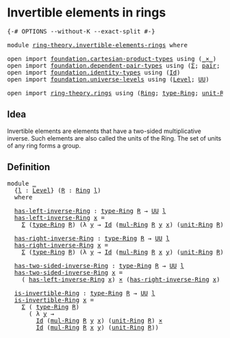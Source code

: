 # Invertible elements in rings

<pre class="Agda"><a id="41" class="Symbol">{-#</a> <a id="45" class="Keyword">OPTIONS</a> <a id="53" class="Pragma">--without-K</a> <a id="65" class="Pragma">--exact-split</a> <a id="79" class="Symbol">#-}</a>

<a id="84" class="Keyword">module</a> <a id="91" href="ring-theory.invertible-elements-rings.html" class="Module">ring-theory.invertible-elements-rings</a> <a id="129" class="Keyword">where</a>

<a id="136" class="Keyword">open</a> <a id="141" class="Keyword">import</a> <a id="148" href="foundation.cartesian-product-types.html" class="Module">foundation.cartesian-product-types</a> <a id="183" class="Keyword">using</a> <a id="189" class="Symbol">(</a><a id="190" href="foundation-core.cartesian-product-types.html#577" class="Function Operator">_×_</a><a id="193" class="Symbol">)</a>
<a id="195" class="Keyword">open</a> <a id="200" class="Keyword">import</a> <a id="207" href="foundation.dependent-pair-types.html" class="Module">foundation.dependent-pair-types</a> <a id="239" class="Keyword">using</a> <a id="245" class="Symbol">(</a><a id="246" href="foundation-core.dependent-pair-types.html#502" class="Record">Σ</a><a id="247" class="Symbol">;</a> <a id="249" href="foundation-core.dependent-pair-types.html#575" class="InductiveConstructor">pair</a><a id="253" class="Symbol">;</a> <a id="255" href="foundation-core.dependent-pair-types.html#592" class="Field">pr1</a><a id="258" class="Symbol">;</a> <a id="260" href="foundation-core.dependent-pair-types.html#604" class="Field">pr2</a><a id="263" class="Symbol">)</a>
<a id="265" class="Keyword">open</a> <a id="270" class="Keyword">import</a> <a id="277" href="foundation.identity-types.html" class="Module">foundation.identity-types</a> <a id="303" class="Keyword">using</a> <a id="309" class="Symbol">(</a><a id="310" href="foundation-core.identity-types.html#641" class="Datatype">Id</a><a id="312" class="Symbol">)</a>
<a id="314" class="Keyword">open</a> <a id="319" class="Keyword">import</a> <a id="326" href="foundation.universe-levels.html" class="Module">foundation.universe-levels</a> <a id="353" class="Keyword">using</a> <a id="359" class="Symbol">(</a><a id="360" href="Agda.Primitive.html#597" class="Postulate">Level</a><a id="365" class="Symbol">;</a> <a id="367" href="foundation-core.universe-levels.html#222" class="Primitive">UU</a><a id="369" class="Symbol">)</a>

<a id="372" class="Keyword">open</a> <a id="377" class="Keyword">import</a> <a id="384" href="ring-theory.rings.html" class="Module">ring-theory.rings</a> <a id="402" class="Keyword">using</a> <a id="408" class="Symbol">(</a><a id="409" href="ring-theory.rings.html#1731" class="Function">Ring</a><a id="413" class="Symbol">;</a> <a id="415" href="ring-theory.rings.html#2027" class="Function">type-Ring</a><a id="424" class="Symbol">;</a> <a id="426" href="ring-theory.rings.html#5257" class="Function">unit-Ring</a><a id="435" class="Symbol">;</a> <a id="437" href="ring-theory.rings.html#4484" class="Function">mul-Ring</a><a id="445" class="Symbol">)</a>
</pre>
## Idea

Invertible elements are elements that have a two-sided multiplicative inverse. Such elements are also called the units of the Ring. The set of units of any ring forms a group.

## Definition

<pre class="Agda"><a id="661" class="Keyword">module</a> <a id="668" href="ring-theory.invertible-elements-rings.html#668" class="Module">_</a>
  <a id="672" class="Symbol">{</a><a id="673" href="ring-theory.invertible-elements-rings.html#673" class="Bound">l</a> <a id="675" class="Symbol">:</a> <a id="677" href="Agda.Primitive.html#597" class="Postulate">Level</a><a id="682" class="Symbol">}</a> <a id="684" class="Symbol">(</a><a id="685" href="ring-theory.invertible-elements-rings.html#685" class="Bound">R</a> <a id="687" class="Symbol">:</a> <a id="689" href="ring-theory.rings.html#1731" class="Function">Ring</a> <a id="694" href="ring-theory.invertible-elements-rings.html#673" class="Bound">l</a><a id="695" class="Symbol">)</a>
  <a id="699" class="Keyword">where</a>
  
  <a id="710" href="ring-theory.invertible-elements-rings.html#710" class="Function">has-left-inverse-Ring</a> <a id="732" class="Symbol">:</a> <a id="734" href="ring-theory.rings.html#2027" class="Function">type-Ring</a> <a id="744" href="ring-theory.invertible-elements-rings.html#685" class="Bound">R</a> <a id="746" class="Symbol">→</a> <a id="748" href="foundation-core.universe-levels.html#222" class="Primitive">UU</a> <a id="751" href="ring-theory.invertible-elements-rings.html#673" class="Bound">l</a>
  <a id="755" href="ring-theory.invertible-elements-rings.html#710" class="Function">has-left-inverse-Ring</a> <a id="777" href="ring-theory.invertible-elements-rings.html#777" class="Bound">x</a> <a id="779" class="Symbol">=</a>
    <a id="785" href="foundation-core.dependent-pair-types.html#502" class="Record">Σ</a> <a id="787" class="Symbol">(</a><a id="788" href="ring-theory.rings.html#2027" class="Function">type-Ring</a> <a id="798" href="ring-theory.invertible-elements-rings.html#685" class="Bound">R</a><a id="799" class="Symbol">)</a> <a id="801" class="Symbol">(λ</a> <a id="804" href="ring-theory.invertible-elements-rings.html#804" class="Bound">y</a> <a id="806" class="Symbol">→</a> <a id="808" href="foundation-core.identity-types.html#641" class="Datatype">Id</a> <a id="811" class="Symbol">(</a><a id="812" href="ring-theory.rings.html#4484" class="Function">mul-Ring</a> <a id="821" href="ring-theory.invertible-elements-rings.html#685" class="Bound">R</a> <a id="823" href="ring-theory.invertible-elements-rings.html#804" class="Bound">y</a> <a id="825" href="ring-theory.invertible-elements-rings.html#777" class="Bound">x</a><a id="826" class="Symbol">)</a> <a id="828" class="Symbol">(</a><a id="829" href="ring-theory.rings.html#5257" class="Function">unit-Ring</a> <a id="839" href="ring-theory.invertible-elements-rings.html#685" class="Bound">R</a><a id="840" class="Symbol">))</a>
  
  <a id="848" href="ring-theory.invertible-elements-rings.html#848" class="Function">has-right-inverse-Ring</a> <a id="871" class="Symbol">:</a> <a id="873" href="ring-theory.rings.html#2027" class="Function">type-Ring</a> <a id="883" href="ring-theory.invertible-elements-rings.html#685" class="Bound">R</a> <a id="885" class="Symbol">→</a> <a id="887" href="foundation-core.universe-levels.html#222" class="Primitive">UU</a> <a id="890" href="ring-theory.invertible-elements-rings.html#673" class="Bound">l</a>
  <a id="894" href="ring-theory.invertible-elements-rings.html#848" class="Function">has-right-inverse-Ring</a> <a id="917" href="ring-theory.invertible-elements-rings.html#917" class="Bound">x</a> <a id="919" class="Symbol">=</a>
    <a id="925" href="foundation-core.dependent-pair-types.html#502" class="Record">Σ</a> <a id="927" class="Symbol">(</a><a id="928" href="ring-theory.rings.html#2027" class="Function">type-Ring</a> <a id="938" href="ring-theory.invertible-elements-rings.html#685" class="Bound">R</a><a id="939" class="Symbol">)</a> <a id="941" class="Symbol">(λ</a> <a id="944" href="ring-theory.invertible-elements-rings.html#944" class="Bound">y</a> <a id="946" class="Symbol">→</a> <a id="948" href="foundation-core.identity-types.html#641" class="Datatype">Id</a> <a id="951" class="Symbol">(</a><a id="952" href="ring-theory.rings.html#4484" class="Function">mul-Ring</a> <a id="961" href="ring-theory.invertible-elements-rings.html#685" class="Bound">R</a> <a id="963" href="ring-theory.invertible-elements-rings.html#917" class="Bound">x</a> <a id="965" href="ring-theory.invertible-elements-rings.html#944" class="Bound">y</a><a id="966" class="Symbol">)</a> <a id="968" class="Symbol">(</a><a id="969" href="ring-theory.rings.html#5257" class="Function">unit-Ring</a> <a id="979" href="ring-theory.invertible-elements-rings.html#685" class="Bound">R</a><a id="980" class="Symbol">))</a>
  
  <a id="988" href="ring-theory.invertible-elements-rings.html#988" class="Function">has-two-sided-inverse-Ring</a> <a id="1015" class="Symbol">:</a> <a id="1017" href="ring-theory.rings.html#2027" class="Function">type-Ring</a> <a id="1027" href="ring-theory.invertible-elements-rings.html#685" class="Bound">R</a> <a id="1029" class="Symbol">→</a> <a id="1031" href="foundation-core.universe-levels.html#222" class="Primitive">UU</a> <a id="1034" href="ring-theory.invertible-elements-rings.html#673" class="Bound">l</a>
  <a id="1038" href="ring-theory.invertible-elements-rings.html#988" class="Function">has-two-sided-inverse-Ring</a> <a id="1065" href="ring-theory.invertible-elements-rings.html#1065" class="Bound">x</a> <a id="1067" class="Symbol">=</a>
    <a id="1073" class="Symbol">(</a> <a id="1075" href="ring-theory.invertible-elements-rings.html#710" class="Function">has-left-inverse-Ring</a> <a id="1097" href="ring-theory.invertible-elements-rings.html#1065" class="Bound">x</a><a id="1098" class="Symbol">)</a> <a id="1100" href="foundation-core.cartesian-product-types.html#577" class="Function Operator">×</a> <a id="1102" class="Symbol">(</a><a id="1103" href="ring-theory.invertible-elements-rings.html#848" class="Function">has-right-inverse-Ring</a> <a id="1126" href="ring-theory.invertible-elements-rings.html#1065" class="Bound">x</a><a id="1127" class="Symbol">)</a>
    
  <a id="1136" href="ring-theory.invertible-elements-rings.html#1136" class="Function">is-invertible-Ring</a> <a id="1155" class="Symbol">:</a> <a id="1157" href="ring-theory.rings.html#2027" class="Function">type-Ring</a> <a id="1167" href="ring-theory.invertible-elements-rings.html#685" class="Bound">R</a> <a id="1169" class="Symbol">→</a> <a id="1171" href="foundation-core.universe-levels.html#222" class="Primitive">UU</a> <a id="1174" href="ring-theory.invertible-elements-rings.html#673" class="Bound">l</a>
  <a id="1178" href="ring-theory.invertible-elements-rings.html#1136" class="Function">is-invertible-Ring</a> <a id="1197" href="ring-theory.invertible-elements-rings.html#1197" class="Bound">x</a> <a id="1199" class="Symbol">=</a>
    <a id="1205" href="foundation-core.dependent-pair-types.html#502" class="Record">Σ</a> <a id="1207" class="Symbol">(</a> <a id="1209" href="ring-theory.rings.html#2027" class="Function">type-Ring</a> <a id="1219" href="ring-theory.invertible-elements-rings.html#685" class="Bound">R</a><a id="1220" class="Symbol">)</a>
      <a id="1228" class="Symbol">(</a> <a id="1230" class="Symbol">λ</a> <a id="1232" href="ring-theory.invertible-elements-rings.html#1232" class="Bound">y</a> <a id="1234" class="Symbol">→</a>
        <a id="1244" href="foundation-core.identity-types.html#641" class="Datatype">Id</a> <a id="1247" class="Symbol">(</a><a id="1248" href="ring-theory.rings.html#4484" class="Function">mul-Ring</a> <a id="1257" href="ring-theory.invertible-elements-rings.html#685" class="Bound">R</a> <a id="1259" href="ring-theory.invertible-elements-rings.html#1232" class="Bound">y</a> <a id="1261" href="ring-theory.invertible-elements-rings.html#1197" class="Bound">x</a><a id="1262" class="Symbol">)</a> <a id="1264" class="Symbol">(</a><a id="1265" href="ring-theory.rings.html#5257" class="Function">unit-Ring</a> <a id="1275" href="ring-theory.invertible-elements-rings.html#685" class="Bound">R</a><a id="1276" class="Symbol">)</a> <a id="1278" href="foundation-core.cartesian-product-types.html#577" class="Function Operator">×</a>
        <a id="1288" href="foundation-core.identity-types.html#641" class="Datatype">Id</a> <a id="1291" class="Symbol">(</a><a id="1292" href="ring-theory.rings.html#4484" class="Function">mul-Ring</a> <a id="1301" href="ring-theory.invertible-elements-rings.html#685" class="Bound">R</a> <a id="1303" href="ring-theory.invertible-elements-rings.html#1197" class="Bound">x</a> <a id="1305" href="ring-theory.invertible-elements-rings.html#1232" class="Bound">y</a><a id="1306" class="Symbol">)</a> <a id="1308" class="Symbol">(</a><a id="1309" href="ring-theory.rings.html#5257" class="Function">unit-Ring</a> <a id="1319" href="ring-theory.invertible-elements-rings.html#685" class="Bound">R</a><a id="1320" class="Symbol">))</a>
</pre>